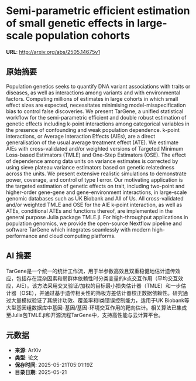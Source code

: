 # Semi-parametric efficient estimation of small genetic effects in large-scale population cohorts

**URL**: http://arxiv.org/abs/2505.14675v1

## 原始摘要

Population genetics seeks to quantify DNA variant associations with traits or
diseases, as well as interactions among variants and with environmental
factors. Computing millions of estimates in large cohorts in which small effect
sizes are expected, necessitates minimising model-misspecification bias to
control false discoveries. We present TarGene, a unified statistical workflow
for the semi-parametric efficient and double robust estimation of genetic
effects including k-point interactions among categorical variables in the
presence of confounding and weak population dependence. k-point interactions,
or Average Interaction Effects (AIEs), are a direct generalisation of the usual
average treatment effect (ATE). We estimate AIEs with cross-validated and/or
weighted versions of Targeted Minimum Loss-based Estimators (TMLE) and One-Step
Estimators (OSE). The effect of dependence among data units on variance
estimates is corrected by using sieve plateau variance estimators based on
genetic relatedness across the units. We present extensive realistic
simulations to demonstrate power, coverage, and control of type I error. Our
motivating application is the targeted estimation of genetic effects on trait,
including two-point and higher-order gene-gene and gene-environment
interactions, in large-scale genomic databases such as UK Biobank and All of
Us. All cross-validated and/or weighted TMLE and OSE for the AIE k-point
interaction, as well as ATEs, conditional ATEs and functions thereof, are
implemented in the general purpose Julia package TMLE.jl. For high-throughput
applications in population genomics, we provide the open-source Nextflow
pipeline and software TarGene which integrates seamlessly with modern
high-performance and cloud computing platforms.


## AI 摘要

TarGene是一个统一的统计工作流，用于半参数高效且双重稳健地估计遗传效应，包括存在混杂因素和弱群体依赖性时分类变量的k点交互作用（平均交互效应，AIE）。该方法采用交叉验证/加权的目标最小损失估计器（TMLE）和一步估计器（OSE），并通过基于遗传相关性的筛板方差估计器校正数据依赖性。研究通过大量模拟验证了其统计功效、覆盖率和I类错误控制能力，适用于UK Biobank等大型基因组数据库中基因-基因/基因-环境交互作用的靶向估计。相关算法已集成至Julia包TMLE.jl和开源流程TarGene中，支持高性能与云计算平台。

## 元数据

- **来源**: ArXiv
- **类型**: 论文
- **保存时间**: 2025-05-21T05:01:19Z
- **目录日期**: 2025-05-21
